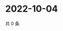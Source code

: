 # 2022-10-04

共 0 条

<!-- BEGIN WEIBO -->
<!-- 最后更新时间 Tue Oct 04 2022 06:19:23 GMT+0800 (China Standard Time) -->

<!-- END WEIBO -->
